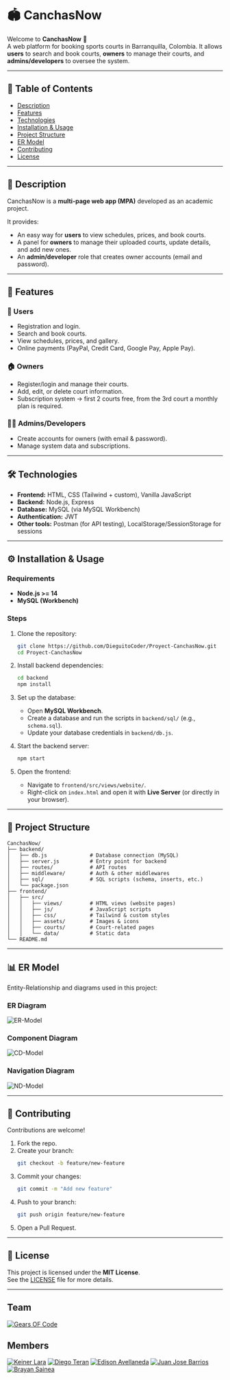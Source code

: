 # 🏟️ CanchasNow  

Welcome to **CanchasNow** 🎉  
A web platform for booking sports courts in Barranquilla, Colombia. It allows **users** to search and book courts, **owners** to manage their courts, and **admins/developers** to oversee the system.  

---

## 📑 Table of Contents  
- [Description](#description)  
- [Features](#features)  
- [Technologies](#technologies)  
- [Installation & Usage](#installation--usage)  
- [Project Structure](#project-structure)  
- [ER Model](#er-model)  
- [Contributing](#contributing)  
- [License](#license)  

---

## 📖 Description  

CanchasNow is a **multi-page web app (MPA)** developed as an academic project.  

It provides:  
- An easy way for **users** to view schedules, prices, and book courts.  
- A panel for **owners** to manage their uploaded courts, update details, and add new ones.  
- An **admin/developer** role that creates owner accounts (email and password).  

---

## 🚀 Features  

### 👤 Users  
- Registration and login.  
- Search and book courts.  
- View schedules, prices, and gallery.  
- Online payments (PayPal, Credit Card, Google Pay, Apple Pay).  

### 🏠 Owners  
- Register/login and manage their courts.  
- Add, edit, or delete court information.  
- Subscription system → first 2 courts free, from the 3rd court a monthly plan is required.  

### 👨‍💻 Admins/Developers  
- Create accounts for owners (with email & password).  
- Manage system data and subscriptions.  

---

## 🛠️ Technologies  

- **Frontend:** HTML, CSS (Tailwind + custom), Vanilla JavaScript  
- **Backend:** Node.js, Express  
- **Database:** MySQL (via MySQL Workbench)  
- **Authentication:** JWT  
- **Other tools:** Postman (for API testing), LocalStorage/SessionStorage for sessions  

---

## ⚙️ Installation & Usage  

### Requirements  
- **Node.js >= 14**  
- **MySQL (Workbench)**  

### Steps  

1. Clone the repository:  
   ```bash
   git clone https://github.com/DieguitoCoder/Proyect-CanchasNow.git
   cd Proyect-CanchasNow
   ```

2. Install backend dependencies:  
   ```bash
   cd backend
   npm install
   ```

3. Set up the database:  
   - Open **MySQL Workbench**.  
   - Create a database and run the scripts in `backend/sql/` (e.g., `schema.sql`).  
   - Update your database credentials in `backend/db.js`.  

4. Start the backend server:  
   ```bash
   npm start
   ```

5. Open the frontend:  
   - Navigate to `frontend/src/views/website/`.  
   - Right-click on `index.html` and open it with **Live Server** (or directly in your browser).  

---

## 📂 Project Structure  

```
CanchasNow/
├── backend/
│   ├── db.js              # Database connection (MySQL)
│   ├── server.js          # Entry point for backend
│   ├── routes/            # API routes
│   ├── middleware/        # Auth & other middlewares
│   ├── sql/               # SQL scripts (schema, inserts, etc.)
│   └── package.json
├── frontend/
│   ├── src/
│   │   ├── views/         # HTML views (website pages)
│   │   ├── js/            # JavaScript scripts
│   │   ├── css/           # Tailwind & custom styles
│   │   ├── assets/        # Images & icons
│   │   ├── courts/        # Court-related pages
│   │   └── data/          # Static data
└── README.md
```  

---

## 📊 ER Model  

Entity-Relationship and diagrams used in this project:  

### ER Diagram  
![ER-Model](ModeloER.png)  

### Component Diagram  
![CD-Model](Component-Diagram.png)  

### Navigation Diagram  
![ND-Model](Navigation-Diagram.png)  

---

## 🤝 Contributing  

Contributions are welcome!  
1. Fork the repo.  
2. Create your branch:  
   ```bash
   git checkout -b feature/new-feature
   ```  
3. Commit your changes:  
   ```bash
   git commit -m "Add new feature"
   ```  
4. Push to your branch:  
   ```bash
   git push origin feature/new-feature
   ```  
5. Open a Pull Request.  

---

## 📜 License  

This project is licensed under the **MIT License**.  
See the [LICENSE](LICENSE) file for more details.  

---


## Team

[![Gears OF Code](https://img.shields.io/badge/Gears%20OF%20Code-blue?style=for-the-badge)]()

## Members
[![Keiner Lara](https://img.shields.io/badge/Keiner%20Lara-green?style=for-the-badge)]()
[![Diego Teran](https://img.shields.io/badge/Diego%20Teran-orange?style=for-the-badge)]()
[![Edison Avellaneda](https://img.shields.io/badge/Edison%20Avellaneda-red?style=for-the-badge)]()
[![Juan Jose Barrios](https://img.shields.io/badge/Juan%20Jose%20Barrios-yellow?style=for-the-badge)]()
[![Brayan Sainea](https://img.shields.io/badge/Brayan%20Sainea-purple?style=for-the-badge)]()
